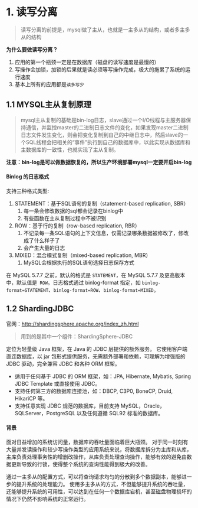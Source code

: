 # 1. 读写分离

> 读写分离的前提是，mysql做了主从，也就是一主多从的结构，或者多主多从的结构

**为什么要做读写分离？**

1. 应用的第一个瓶颈一定是在数据库（磁盘的读写速度是最慢的）
2. 写操作会加锁，加锁的后果就是读必须等写操作完成，极大的拖累了系统的运行速度
3. 基本上所有的应用都是`读多写少`



## 1.1 MYSQL主从复制原理

> mysql主从复制的基础是bin-log日志，slave通过一个I/O线程与主服务器保持通信，并监控master的二进制日志文件的变化，如果发现master二进制日志文件发生变化，则会把变化复制到自己的中继日志中，然后slave的一个SQL线程会把相关的“事件”执行到自己的数据库中，以此实现从数据库和主数据库的一致性，也就实现了主从复制。

**注意：bin-log是可以做数据恢复的，所以生产环境部署mysql一定要开启bin-log**

#### Binlog 的日志格式

支持三种格式类型:

1. STATEMENT：基于SQL语句的复制（statement-based replication, SBR）
    1. 每一条会修改数据的sql都会记录在binlog中
    2. 有些函数在主从复制过程中不被识别
2. ROW：基于行的复制（row-based replication, RBR）
    1. 不记录每一条SQL语句的上下文信息，仅需记录哪条数据被修改了，修改成了什么样子了
    2. 会产生大量的日志
3. MIXED：混合模式复制（mixed-based replication, MBR）
    1. MySQL会根据执行的SQL语句选择日志保存方式

在 MySQL 5.7.7 之前，默认的格式是 `STATEMENT`，在 MySQL 5.7.7 及更高版本中，默认值是` ROW`。日志格式通过 binlog-format 指定，如 `binlog-format=STATEMENT`、`binlog-format=ROW`、`binlog-format=MIXED`。

## 1.2 ShardingJDBC

官网：http://shardingsphere.apache.org/index_zh.html

> 用到的是其中一个组件：ShardingSphere-JDBC

定位为轻量级 Java 框架，在 Java 的 JDBC 层提供的额外服务。 它使用客户端直连数据库，以 jar 包形式提供服务，无需额外部署和依赖，可理解为增强版的 JDBC 驱动，完全兼容 JDBC 和各种 ORM 框架。

- 适用于任何基于 JDBC 的 ORM 框架，如：JPA, Hibernate, Mybatis, Spring JDBC Template 或直接使用 JDBC。
- 支持任何第三方的数据库连接池，如：DBCP, C3P0, BoneCP, Druid, HikariCP 等。
- 支持任意实现 JDBC 规范的数据库，目前支持 MySQL，Oracle，SQLServer，PostgreSQL 以及任何遵循 SQL92 标准的数据库。

#### 背景

面对日益增加的系统访问量，数据库的吞吐量面临着巨大瓶颈。 对于同一时刻有大量并发读操作和较少写操作类型的应用系统来说，将数据库拆分为主库和从库，主库负责处理事务性的增删改操作，从库负责处理查询操作，能够有效的避免由数据更新导致的行锁，使得整个系统的查询性能得到极大的改善。

通过一主多从的配置方式，可以将查询请求均匀的分散到多个数据副本，能够进一步的提升系统的处理能力。 使用多主多从的方式，不但能够提升系统的吞吐量，还能够提升系统的可用性，可以达到在任何一个数据库宕机，甚至磁盘物理损坏的情况下仍然不影响系统的正常运行。